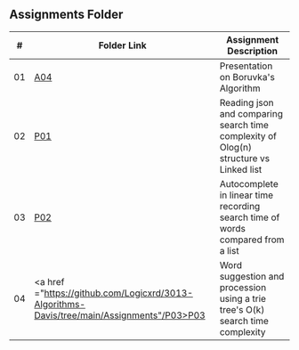 ## Assignments Folder

|   #   | Folder Link |                 Assignment Description                 |
| :---: |-------------|--------------------------------------------------------|
|   01  |    <a href ="https://github.com/Logicxrd/3013-Algorithms-Davis/tree/main/Assignments/A04">A04</a>      | Presentation on Boruvka's Algorithm
|   02 |     <a href ="https://github.com/Logicxrd/3013-Algorithms-Davis/tree/main/Assignments/P01">P01</a>      | Reading json and comparing search time complexity of Olog(n) structure vs Linked list|
|   03 |     <a href ="https://github.com/Logicxrd/3013-Algorithms-Davis/tree/main/Assignments/P02">P02</a>      | Autocomplete in linear time recording search time of words compared from a list|
|   04 |     <a href ="https://github.com/Logicxrd/3013-Algorithms-Davis/tree/main/Assignments"/P03>P03</a>       | Word suggestion and procession using a trie tree's O(k) search time complexity|

